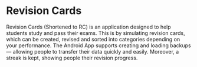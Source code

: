 # Revision Cards
Revision Cards (Shortened to RC) is an application designed to help students study and pass their exams. This is by simulating revision cards, which can be created, revised and sorted into categories depending on your performance. The Android App supports creating and loading backups — allowing people to transfer their data quickly and easily. Moreover, a streak is kept, showing people their revision progress.
